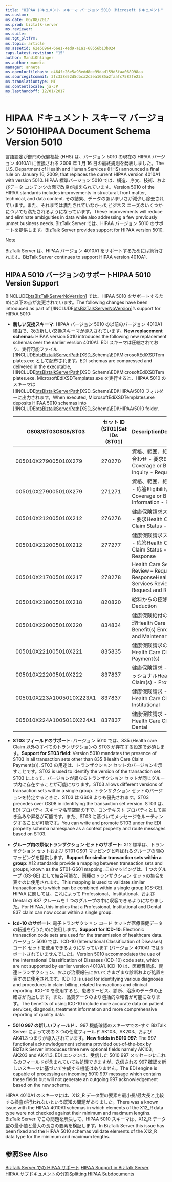 ```yaml
---
title: "HIPAA ドキュメント スキーマ バージョン 5010 |Microsoft ドキュメント"
ms.custom: 
ms.date: 06/08/2017
ms.prod: biztalk-server
ms.reviewer: 
ms.suite: 
ms.tgt_pltfrm: 
ms.topic: article
ms.assetid: 62e50964-66e1-4ed9-a1a1-68556b13b024
caps.latest.revision: "15"
author: MandiOhlinger
ms.author: mandia
manager: anneta
ms.openlocfilehash: e464fc26e5a98edd8ee99dad159d5faa068998aa
ms.sourcegitcommit: 3fc338e52d5dbca2c3ea1685a2faafc7582fe23a
ms.translationtype: MT
ms.contentlocale: ja-JP
ms.lasthandoff: 12/01/2017
---
```

# <a name="hipaa-document-schema-version-5010"></a><span data-ttu-id="8211c-102">HIPAA ドキュメント スキーマ バージョン 5010</span><span class="sxs-lookup"><span data-stu-id="8211c-102">HIPAA Document Schema Version 5010</span></span>
<span data-ttu-id="8211c-103">言語設定が部門の保健福祉 (HHS) は、バージョン 5010 の現在の HIPAA バージョン 4010A1 に置換される 2009 年 1 月 16 日の最終規則を発表しました。</span><span class="sxs-lookup"><span data-stu-id="8211c-103">The U.S. Department of Health and Human Services (HHS) announced a final rule on January 16, 2009, that replaces the current HIPAA version 4010A1 with version 5010.</span></span> <span data-ttu-id="8211c-104">HIPAA 標準バージョン 5010 では、構造、序文、技術、およびデータ コンテンツの面で改良が加えられています。</span><span class="sxs-lookup"><span data-stu-id="8211c-104">Version 5010 of the HIPAA standards includes improvements in structural, front matter, technical, and data content.</span></span> <span data-ttu-id="8211c-105">その結果、データのあいまいさが減少し除去されています。また、それまでは満たされていなかったビジネス ニーズのいくつかについても満たされるようになっています。</span><span class="sxs-lookup"><span data-stu-id="8211c-105">These improvements will reduce and eliminate ambiguities in data while also addressing a few previously unmet business needs.</span></span> <span data-ttu-id="8211c-106">BizTalk Server では、HIPAA バージョン 5010 のサポートを提供します。</span><span class="sxs-lookup"><span data-stu-id="8211c-106">BizTalk Server provides support for HIPAA version 5010.</span></span>  
  
> [!NOTE]
>  <span data-ttu-id="8211c-107">BizTalk Server は、HIPAA バージョン 4010A1 をサポートするためには続行されます。</span><span class="sxs-lookup"><span data-stu-id="8211c-107">BizTalk Server continues to support HIPAA version 4010A1.</span></span>  
  
## <a name="hipaa-5010-version-support"></a><span data-ttu-id="8211c-108">HIPAA 5010 バージョンのサポート</span><span class="sxs-lookup"><span data-stu-id="8211c-108">HIPAA 5010 Version Support</span></span>  
 <span data-ttu-id="8211c-109">[!INCLUDE[btsBizTalkServerNoVersion](../includes/btsbiztalkservernoversion-md.md)] では、HIPAA 5010 をサポートするために以下の点が変更されています。</span><span class="sxs-lookup"><span data-stu-id="8211c-109">The following changes have been introduced as part of [!INCLUDE[btsBizTalkServerNoVersion](../includes/btsbiztalkservernoversion-md.md)]’s support for HIPAA 5010:</span></span>  
  
-   <span data-ttu-id="8211c-110">**新しい交換スキーマ**: HIPAA バージョン 5010 の以前のバージョン 4010A1 経由で、次の新しい交換スキーマが導入されています。</span><span class="sxs-lookup"><span data-stu-id="8211c-110">**New replacement schemas**: HIPAA version 5010 introduces the following new replacement schemas over the earlier version 4010A1.</span></span> <span data-ttu-id="8211c-111">EDI スキーマは圧縮されており、実行可能ファイル [!INCLUDE[btsBiztalkServerPath](../includes/btsbiztalkserverpath-md.md)]XSD_Schema\EDI\MicrosoftEdiXSDTemplates.exe として配布されます。</span><span class="sxs-lookup"><span data-stu-id="8211c-111">EDI schemas are compressed and delivered in the executable, [!INCLUDE[btsBiztalkServerPath](../includes/btsbiztalkserverpath-md.md)]XSD_Schema\EDI\MicrosoftEdiXSDTemplates.exe.</span></span> <span data-ttu-id="8211c-112">MicrosoftEdiXSDTemplates.exe を実行すると、HIPAA 5010 のスキーマは [!INCLUDE[btsBiztalkServerPath](../includes/btsbiztalkserverpath-md.md)]XSD_Schema\EDI\HIPAA\5010 フォルダーに出力されます。</span><span class="sxs-lookup"><span data-stu-id="8211c-112">When executed, MicrosoftEdiXSDTemplates.exe deposits HIPAA 5010 schemas into [!INCLUDE[btsBiztalkServerPath](../includes/btsbiztalkserverpath-md.md)]XSD_Schema\EDI\HIPAA\5010 folder.</span></span>  
  
    |<span data-ttu-id="8211c-113">GS08/ST03</span><span class="sxs-lookup"><span data-stu-id="8211c-113">GS08/ST03</span></span>|<span data-ttu-id="8211c-114">セット ID (ST01)</span><span class="sxs-lookup"><span data-stu-id="8211c-114">Set IDs (ST01)</span></span>|<span data-ttu-id="8211c-115">Description</span><span class="sxs-lookup"><span data-stu-id="8211c-115">Description</span></span>|  
    |----------------|----------------------|-----------------|  
    |<span data-ttu-id="8211c-116">005010X279</span><span class="sxs-lookup"><span data-stu-id="8211c-116">005010X279</span></span>|<span data-ttu-id="8211c-117">270</span><span class="sxs-lookup"><span data-stu-id="8211c-117">270</span></span>|<span data-ttu-id="8211c-118">資格、範囲、給付の問い合わせ - 要求</span><span class="sxs-lookup"><span data-stu-id="8211c-118">Eligibility, Coverage or Benefit Inquiry - Request</span></span>|  
    |<span data-ttu-id="8211c-119">005010X279</span><span class="sxs-lookup"><span data-stu-id="8211c-119">005010X279</span></span>|<span data-ttu-id="8211c-120">271</span><span class="sxs-lookup"><span data-stu-id="8211c-120">271</span></span>|<span data-ttu-id="8211c-121">資格、範囲、給付の情報 - 応答</span><span class="sxs-lookup"><span data-stu-id="8211c-121">Eligibility, Coverage or Benefit Information - Response</span></span>|  
    |<span data-ttu-id="8211c-122">005010X212</span><span class="sxs-lookup"><span data-stu-id="8211c-122">005010X212</span></span>|<span data-ttu-id="8211c-123">276</span><span class="sxs-lookup"><span data-stu-id="8211c-123">276</span></span>|<span data-ttu-id="8211c-124">健康保険請求ステータス - 要求</span><span class="sxs-lookup"><span data-stu-id="8211c-124">Health Care Claim Status - Request</span></span>|  
    |<span data-ttu-id="8211c-125">005010X212</span><span class="sxs-lookup"><span data-stu-id="8211c-125">005010X212</span></span>|<span data-ttu-id="8211c-126">277</span><span class="sxs-lookup"><span data-stu-id="8211c-126">277</span></span>|<span data-ttu-id="8211c-127">健康保険請求ステータス - 応答</span><span class="sxs-lookup"><span data-stu-id="8211c-127">Health Care Claim Status - Response</span></span>|  
    |<span data-ttu-id="8211c-128">005010X217</span><span class="sxs-lookup"><span data-stu-id="8211c-128">005010X217</span></span>|<span data-ttu-id="8211c-129">278</span><span class="sxs-lookup"><span data-stu-id="8211c-129">278</span></span>|<span data-ttu-id="8211c-130">Health Care Services Review – Request and Response</span><span class="sxs-lookup"><span data-stu-id="8211c-130">Health Care Services Review – Request and Response</span></span>|  
    |<span data-ttu-id="8211c-131">005010X218</span><span class="sxs-lookup"><span data-stu-id="8211c-131">005010X218</span></span>|<span data-ttu-id="8211c-132">820</span><span class="sxs-lookup"><span data-stu-id="8211c-132">820</span></span>|<span data-ttu-id="8211c-133">給料からの控除</span><span class="sxs-lookup"><span data-stu-id="8211c-133">Payroll Deduction</span></span>|  
    |<span data-ttu-id="8211c-134">005010X220</span><span class="sxs-lookup"><span data-stu-id="8211c-134">005010X220</span></span>|<span data-ttu-id="8211c-135">834</span><span class="sxs-lookup"><span data-stu-id="8211c-135">834</span></span>|<span data-ttu-id="8211c-136">健康保険給付の登録と管理</span><span class="sxs-lookup"><span data-stu-id="8211c-136">Health Care Benefit(s) Enrollment and Maintenance</span></span>|  
    |<span data-ttu-id="8211c-137">005010X221</span><span class="sxs-lookup"><span data-stu-id="8211c-137">005010X221</span></span>|<span data-ttu-id="8211c-138">835</span><span class="sxs-lookup"><span data-stu-id="8211c-138">835</span></span>|<span data-ttu-id="8211c-139">健康保険請求の支払い</span><span class="sxs-lookup"><span data-stu-id="8211c-139">Health Care Claim Payment(s)</span></span>|  
    |<span data-ttu-id="8211c-140">005010X222</span><span class="sxs-lookup"><span data-stu-id="8211c-140">005010X222</span></span>|<span data-ttu-id="8211c-141">837</span><span class="sxs-lookup"><span data-stu-id="8211c-141">837</span></span>|<span data-ttu-id="8211c-142">健康保険請求 - プロフェッショナル</span><span class="sxs-lookup"><span data-stu-id="8211c-142">Health Care Claim(s) - Professional</span></span>|  
    |<span data-ttu-id="8211c-143">005010X223A1</span><span class="sxs-lookup"><span data-stu-id="8211c-143">005010X223A1</span></span>|<span data-ttu-id="8211c-144">837</span><span class="sxs-lookup"><span data-stu-id="8211c-144">837</span></span>|<span data-ttu-id="8211c-145">健康保険請求 - 機関</span><span class="sxs-lookup"><span data-stu-id="8211c-145">Health Care Claim(s) - Institutional</span></span>|  
    |<span data-ttu-id="8211c-146">005010X224A1</span><span class="sxs-lookup"><span data-stu-id="8211c-146">005010X224A1</span></span>|<span data-ttu-id="8211c-147">837</span><span class="sxs-lookup"><span data-stu-id="8211c-147">837</span></span>|<span data-ttu-id="8211c-148">健康保険請求 - 歯科</span><span class="sxs-lookup"><span data-stu-id="8211c-148">Health Care Claim(s) - Dental</span></span>|  
  
-   <span data-ttu-id="8211c-149">**ST03 フィールドのサポート**: バージョン 5010 では、835 (Health care Claim 以外のすべてのトランザクションの ST03 が存在する設定で必須します。</span><span class="sxs-lookup"><span data-stu-id="8211c-149">**Support for ST03 field**: Version 5010 mandates the presence of ST03 in all transaction sets other than 835 (Health Care Claim Payment(s)).</span></span> <span data-ttu-id="8211c-150">ST03 の用途は、トランザクション セットのバージョンを示すことです。</span><span class="sxs-lookup"><span data-stu-id="8211c-150">ST03 is used to identify the version of the transaction set.</span></span> <span data-ttu-id="8211c-151">ST03 によって、バージョンが異なるトランザクション セットが同じグループ内に存在することが可能になります。</span><span class="sxs-lookup"><span data-stu-id="8211c-151">ST03 allows different versions of transaction sets within a single group.</span></span> <span data-ttu-id="8211c-152">トランザクション セットのバージョンを特定するときに、ST03 は GS08 よりも優先されます。</span><span class="sxs-lookup"><span data-stu-id="8211c-152">ST03 precedes over GS08 in identifying the transaction set version.</span></span> <span data-ttu-id="8211c-153">ST03 は、EDI プロパティ スキーマ名前空間の下で、コンテキスト プロパティとして書き込みや昇格が可能です。また、ST03 に基づいてメッセージをルーティングすることが可能です。</span><span class="sxs-lookup"><span data-stu-id="8211c-153">You can write and promote ST03 under the EDI property schema namespace as a context property and route messages based on ST03.</span></span>  
  
-   <span data-ttu-id="8211c-154">**グループ内の類似トランザクション セットのサポート**: X12 標準は、トランザクション セットおよび ST01 GS01 マッピングと呼ばれるグループの間のマッピングを提供します。</span><span class="sxs-lookup"><span data-stu-id="8211c-154">**Support for similar transaction sets within a group**: X12 standards provide a mapping between transaction sets and groups, known as the ST01-GS01 mapping.</span></span> <span data-ttu-id="8211c-155">このマッピングは、1 つのグループ (GS-GE) として結合可能な、同種のトランザクション セットの集合を表すのに使用されます。</span><span class="sxs-lookup"><span data-stu-id="8211c-155">This mapping is used to validate similar transaction sets which can be combined within a single group (GS-GE).</span></span> <span data-ttu-id="8211c-156">HIPAA に関しては、これによって Professional、Institutional、および Dental の 837 クレームを 1 つのグループの中に収容できるようになりました。</span><span class="sxs-lookup"><span data-stu-id="8211c-156">For HIPAA, this implies that a Professional, Institutional and Dental 837 claim can now occur within a single group.</span></span>  
  
-   <span data-ttu-id="8211c-157">**Icd-10 のサポート**: 電子トランザクション コード セットが医療保健データの転送を行うために使用します。</span><span class="sxs-lookup"><span data-stu-id="8211c-157">**Support for ICD-10**: Electronic transaction code sets are used for the transmission of healthcare data.</span></span> <span data-ttu-id="8211c-158">バージョン 5010 では、ICD-10 (International Classification of Diseases) コード セットを使用できるようになっています (バージョン 4010A1 ではサポートされていませんでした)。</span><span class="sxs-lookup"><span data-stu-id="8211c-158">Version 5010 accommodates the use of the International Classification of Diseases (ICD-10) code sets, which are not supported by earlier version 4010A1.</span></span> <span data-ttu-id="8211c-159">ICD-10 は、医療費請求、関連トランザクション、および治療報告においてさまざまな診断および処置を表すのに使用されます。</span><span class="sxs-lookup"><span data-stu-id="8211c-159">ICD-10 is used for identifying various diagnoses and procedures in claim billing, related transactions and clinical reporting.</span></span> <span data-ttu-id="8211c-160">ICD-10 を使用すると、患者サービス、診断、治療のデータの正確さが向上します。また、品質データのより包括的な報告が可能になります。</span><span class="sxs-lookup"><span data-stu-id="8211c-160">The benefits of using ICD-10 include more accurate data on patient services, diagnosis, treatment information and more comprehensive reporting of quality data.</span></span>  
  
-   <span data-ttu-id="8211c-161">**5010 997 の新しいフィールド**:、997 機能確認のスキーマでの-すぐ BizTalk Server によって次の 3 つの任意フィールド AK103、AK203、および AK41.3 つまりが導入されています。</span><span class="sxs-lookup"><span data-stu-id="8211c-161">**New fields in 5010 997**: The 997 functional acknowledgement schema provided out-of-the-box by BizTalk Server introduces three new optional fields namely AK103, AK203 and AK41.3.</span></span> <span data-ttu-id="8211c-162">EDI エンジンは、受信した 5010 997 メッセージにこれらのフィールドが含まれていても処理できますが、送信される 997 確認を新しいスキーマに基づいて生成する機能はありません。</span><span class="sxs-lookup"><span data-stu-id="8211c-162">The EDI engine is capable of processing an incoming 5010 997 message which contains these fields but will not generate an outgoing 997 acknowledgement based on the new schema.</span></span>  
  
 <span data-ttu-id="8211c-163">HIPAA 4010A1 のスキーマには、X12_R データ型の要素を最小長/最大長と比較する検査が行われないという既知の問題がありました。</span><span class="sxs-lookup"><span data-stu-id="8211c-163">There was a known issue with the HIPAA 4010A1 schemas in which elements of the X12_R data type were not checked against their minimum and maximum lengths.</span></span> <span data-ttu-id="8211c-164">BizTalk Server でこの問題を解決して、HIPAA 5010 スキーマは、X12_R データ型の最小値と最大の長さの要素を検証します。</span><span class="sxs-lookup"><span data-stu-id="8211c-164">In BizTalk Server this issue has been fixed and the HIPAA 5010 schemas validate elements of the X12_R data type for the minimum and maximum lengths.</span></span>  
  
## <a name="see-also"></a><span data-ttu-id="8211c-165">参照</span><span class="sxs-lookup"><span data-stu-id="8211c-165">See Also</span></span>  
 <span data-ttu-id="8211c-166">[BizTalk Server での HIPAA サポート](../core/hipaa-support-in-biztalk-server.md) </span><span class="sxs-lookup"><span data-stu-id="8211c-166">[HIPAA Support in BizTalk Server](../core/hipaa-support-in-biztalk-server.md) </span></span>  
 [<span data-ttu-id="8211c-167">HIPAA サブドキュメントの分割</span><span class="sxs-lookup"><span data-stu-id="8211c-167">Splitting HIPAA Subdocuments</span></span>](../core/splitting-hipaa-subdocuments.md)